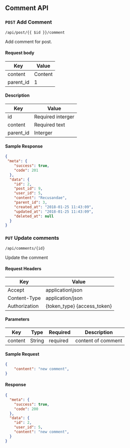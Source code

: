 ## Comment API

### `POST` Add Comment
```
/api/post/{{ $id }}/comment

 ```
 Add comment for post.
#### Request body
| Key | Value |
|---|---|
| content | Content |
| parent_id | 1 |

#### Description
| Key | Value |
|---|---|
| id | Required interger |
| content | Required text |
| parent_id | Interger |

#### Sample Response
```json
{
 "meta": {
    "success": true,
    "code": 201
  },
  "data": {
    "id": 2,
    "post_id": 9,
    "user_id": 5,
    "content": "Recusandae",
    "parent_id": 3,
    "created_at": "2018-01-25 11:43:09",
    "updated_at": "2018-01-25 11:43:09",
    "deleted_at": null
  }
}
```
### `PUT` Update comments
```
/api/comments/{id}
```
Update the comment
#### Request Headers
| Key | Value |
|---|---|
|Accept|application\json
|Content-Type|application/json
|Authorization|{token_type} {access_token}|

#### Parameters
| Key | Type | Required | Description |
|---|---|---|---|
| content | String | required | content of comment |

#### Sample Request
```json
{
	"content": "new comment",
}
```

#### Response
```json
{
  "meta": {
    "success": true,
    "code": 200
  },
  "data": {
    "id": 2,
    "user_id": 5,
    "content": "new comment",
  }
}
```
